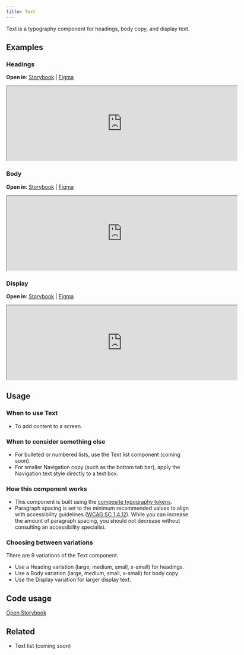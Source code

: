 ```yaml
---
title: Text
---
```


Text is a typography component for headings, body copy, and display text.

## Examples

### Headings
**Open in**: [Storybook](https://department-of-veterans-affairs.github.io/va-mobile-library/?path=/docs/text--heading)  |   [Figma](https://www.figma.com/design/Zzt8z60hCtdEzXx2GFWghH/%F0%9F%93%90-Component-Library---Design-System---VA-Mobile?node-id=7101-3675&t=iL0TKvx4LGQO6STF-4)
<iframe width="620" height="200" title="Image of component in Storybook" src="https://department-of-veterans-affairs.github.io/va-mobile-library/?path=/story/text--heading&full=1&shortcuts=false&singleStory=true" allowfullscreen></iframe>

### Body
**Open in**: [Storybook](https://department-of-veterans-affairs.github.io/va-mobile-library/?path=/docs/text--body)  |   [Figma](https://www.figma.com/design/Zzt8z60hCtdEzXx2GFWghH/%F0%9F%93%90-Component-Library---Design-System---VA-Mobile?node-id=7101-3675&t=iL0TKvx4LGQO6STF-4)
<iframe width="620" height="200" title="Image of component in Storybook" src="https://department-of-veterans-affairs.github.io/va-mobile-library/?path=/story/text--body&full=1&shortcuts=false&singleStory=true" allowfullscreen></iframe>

### Display
**Open in**: [Storybook](https://department-of-veterans-affairs.github.io/va-mobile-library/?path=/docs/text--display)  |   [Figma](https://www.figma.com/design/Zzt8z60hCtdEzXx2GFWghH/%F0%9F%93%90-Component-Library---Design-System---VA-Mobile?node-id=7101-3675&t=iL0TKvx4LGQO6STF-4)
<iframe width="620" height="200" title="Image of component in Storybook" src="https://department-of-veterans-affairs.github.io/va-mobile-library/?path=/story/text--display&full=1&shortcuts=false&singleStory=true" allowfullscreen></iframe>

## Usage

### When to use Text
- To add content to a screen.

### When to consider something else
- For bulleted or numbered lists, use the Text list component (coming soon).
- For smaller Navigation copy (such as the bottom tab bar), apply the Navigation text style directly to a text box.

### How this component works
- This component is built using the [composite typography tokens](/va-mobile-app/design/Foundation/Design%20tokens/Typography#text-styles).
- Paragraph spacing is set to the minimum recommended values to align with accessibility guidelines ([WCAG SC 1.4.12](https://www.w3.org/WAI/WCAG22/Understanding/text-spacing.html)). While you can increase the amount of paragraph spacing, you should not decrease without consulting an accessibility specialist.

### Choosing between variations
There are 9 variations of the Text component.
- Use a Heading variation (large, medium, small, x-small) for headings.
- Use a Body variation (large, medium, small, x-small) for body copy.
- Use the Display variation for larger display text.

## Code usage
[Open Storybook](https://department-of-veterans-affairs.github.io/va-mobile-library/?path=/docs/text--docs)

## Related
- Text list (coming soon)